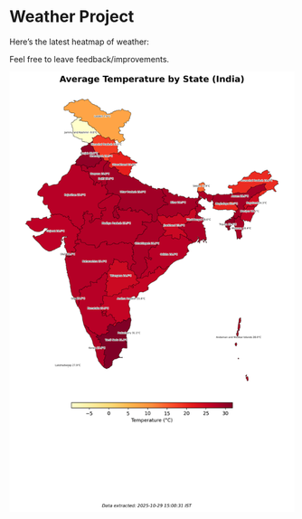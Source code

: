 # Weather Project

Here’s the latest heatmap of weather:

Feel free to leave feedback/improvements.

![India Heatmap](docs/assets/india_heatmap.png?v=01DEB9)
